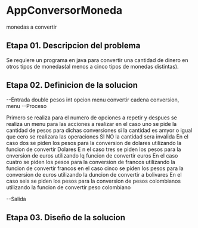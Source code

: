 # AppConversorMoneda
monedas a convertir

## Etapa 01. Descripcion del problema
Se requiere un programa en java para convertir una cantidad de dinero en 
otros tipos de monedas(al menos a cinco tipos de monedas distintas).

## Etapa 02. Definicion de la solucion 

--Entrada
double pesos
int opcion menu convertir
cadena conversion, menu
--Proceso

Primero se realiza para el numero de opciones a repetir
y despues se realiza un menu para las acciones a realizar
en el caso uno  se pide la cantidad de pesos para dichas conversiones
si la cantidad es amyor o igual que cero  se realizara las operaciones 
SI NO la cantidad sera invalida
En el caso dos se piden los pesos para la conversion de  dolares utilizando 
la funcion de  convertir Dolares
E n el caso tres se piden los pesos para la cnversion de  euros utilizando 
lq funcion de convertir euros 
En el caso cuatro  se piden los pesos para  la conversion de francos utilizando 
la funcion de convertir francos 
en el caso cinco  se piden  los pesos para la conversion de euros utilizando 
la duncion de  convertir a bolivares
En el caso seis se piden los pesos para la conversion de pesos  colombianos  utilizando 
la funcion de convertir peso colombiano

--Salida

## Etapa 03. Diseño de la solucion 
